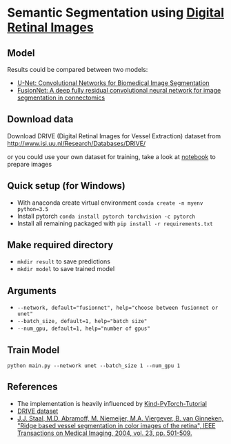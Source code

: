 # Semantic Segmentation using [Digital Retinal Images](http://www.isi.uu.nl/Research/Databases/DRIVE/) 

## Model

Results could be compared between two models:
- [U-Net: Convolutional Networks for Biomedical Image Segmentation](https://arxiv.org/abs/1505.04597)
- [FusionNet: A deep fully residual convolutional neural network for image segmentation in connectomics](https://arxiv.org/abs/1612.05360)

## Download data

Download DRIVE (Digital Retinal Images for Vessel Extraction) dataset from http://www.isi.uu.nl/Research/Databases/DRIVE/

or you could use your own dataset for training, take a look at [notebook](https://github.com/romran/pytorch-semantic-segmentation/blob/master/prepare_data.ipynb) to prepare images

## Quick setup (for Windows)

- With anaconda create virtual environment `conda create -n myenv python=3.5`
- Install pytorch `conda install pytorch torchvision -c pytorch `
- Install all remaining packaged with `pip install -r requirements.txt`

## Make required directory

- `mkdir result` to save predictions
- `mkdir model` to save trained model

## Arguments

- `--network, default="fusionnet", help="choose between fusionnet or unet"`
- `--batch_size, default=1, help="batch size"`
- `--num_gpu, default=1, help="number of gpus"`

## Train Model

`python main.py --network unet --batch_size 1 --num_gpu 1`
 
## References 

- The implementation is heavily influenced by [Kind-PyTorch-Tutorial](https://github.com/GunhoChoi/Kind-PyTorch-Tutorial)
- [DRIVE dataset](http://www.isi.uu.nl/Research/Databases/DRIVE/)  
- [J.J. Staal, M.D. Abramoff, M. Niemeijer, M.A. Viergever, B. van Ginneken, "Ridge based vessel segmentation in color images of the retina", IEEE Transactions on Medical Imaging, 2004, vol. 23, pp. 501-509.](http://www.isi.uu.nl/Research/Databases/DRIVE/id=855.html)